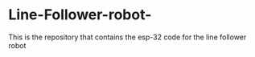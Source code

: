# Line-Follower-robot-
This is the repository that contains the esp-32 code for the line follower robot 
